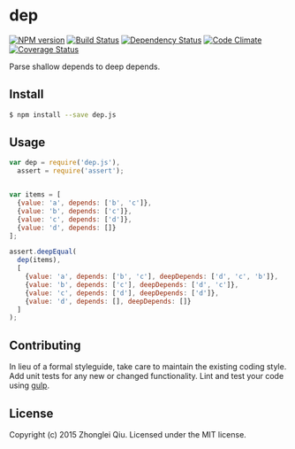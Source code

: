 # dep 
[![NPM version][npm-image]][npm-url] [![Build Status][travis-image]][travis-url] [![Dependency Status][daviddm-url]][daviddm-image] [![Code Climate][climate-image]][climate-url] [![Coverage Status][coveralls-image]][coveralls-url]

Parse shallow depends to deep depends.


## Install

```bash
$ npm install --save dep.js
```


## Usage

```javascript
var dep = require('dep.js'),
  assert = require('assert');


var items = [
  {value: 'a', depends: ['b', 'c']},
  {value: 'b', depends: ['c']},
  {value: 'c', depends: ['d']},
  {value: 'd', depends: []}
];

assert.deepEqual(
  dep(items),
  [
    {value: 'a', depends: ['b', 'c'], deepDepends: ['d', 'c', 'b']},
    {value: 'b', depends: ['c'], deepDepends: ['d', 'c']},
    {value: 'c', depends: ['d'], deepDepends: ['d']},
    {value: 'd', depends: [], deepDepends: []}
  ]
);
```


## Contributing

In lieu of a formal styleguide, take care to maintain the existing coding style. Add unit tests for any new or changed functionality. Lint and test your code using [gulp](http://gulpjs.com/).


## License

Copyright (c) 2015 Zhonglei Qiu. Licensed under the MIT license.


[climate-url]: https://codeclimate.com/github/qiu8310/dep
[climate-image]: https://codeclimate.com/github/qiu8310/dep/badges/gpa.svg
[npm-url]: https://npmjs.org/package/dep
[npm-image]: https://badge.fury.io/js/dep.svg
[travis-url]: https://travis-ci.org/qiu8310/dep
[travis-image]: https://travis-ci.org/qiu8310/dep.svg?branch=master
[daviddm-url]: https://david-dm.org/qiu8310/dep.svg?theme=shields.io
[daviddm-image]: https://david-dm.org/qiu8310/dep
[coveralls-url]: https://coveralls.io/r/qiu8310/dep
[coveralls-image]: https://coveralls.io/repos/qiu8310/dep/badge.png
